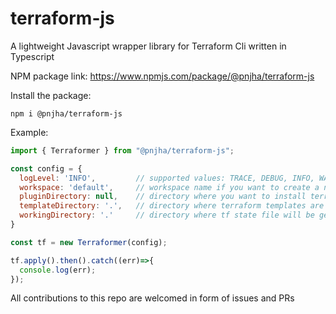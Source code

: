# terraform-js
A lightweight Javascript wrapper library for Terraform Cli written in Typescript

NPM package link: https://www.npmjs.com/package/@pnjha/terraform-js

Install the package:

```
npm i @pnjha/terraform-js
```

Example:

```js
import { Terraformer } from "@pnjha/terraform-js";

const config = {
  logLevel: 'INFO',         // supported values: TRACE, DEBUG, INFO, WARN or ERROR. Default is INFO
  workspace: 'default',     // workspace name if you want to create a new workspace. Default workspace is 'default'
  pluginDirectory: null,    // directory where you want to install terraform provider plugin
  templateDirectory: '.',   // directory where terraform templates are present
  workingDirectory: '.'     // directory where tf state file will be generated
}

const tf = new Terraformer(config);

tf.apply().then().catch((err)=>{
  console.log(err);
});

```

All contributions to this repo are welcomed in form of issues and PRs
